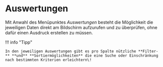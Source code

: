 # Auswertungen

Mit Anwahl des Menüpunktes *Auswertungen* besteht die Möglichkeit die jeweiligen Daten direkt am Bildschirm aufzurufen und zu überprüfen, ohne dafür einen Ausdruck erstellen zu müssen.

!!! info "Tipp"

    In den jeweiligen Auswertungen gibt es pro Spalte nützliche **Filter-** **und** **Sortiermöglichkeiten** die eine Suche oder Einschränkung nach bestimmten Kriterien erleichtern\!
